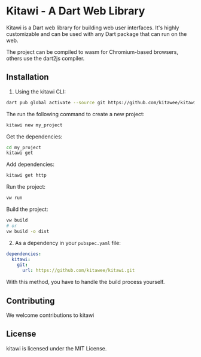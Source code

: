 # Kitawi - A Dart Web Library

Kitawi is a Dart web library for building web user interfaces.
It's highly customizable and can be used with any Dart package that can run on the web.

The project can be compiled to wasm for Chromium-based browsers, others use the dart2js compiler.
## Installation

1. Using the kitawi CLI:

```bash
dart pub global activate --source git https://github.com/kitawee/kitawi.git
```

The run the following command to create a new project:

```bash
kitawi new my_project
```

Get the dependencies:

```bash
cd my_project
kitawi get
```

Add dependencies:

```bash
kitawi get http
```

Run the project:

```bash
vw run
```

Build the project:

```bash
vw build
# or
vw build -o dist
```

2. As a dependency in your `pubspec.yaml` file:

```yaml
dependencies:
  kitawi:
    git:
      url: https://github.com/kitawee/kitawi.git
```

With this method, you have to handle the build process yourself.

## Contributing

We welcome contributions to kitawi

## License

kitawi is licensed under the MIT License.
